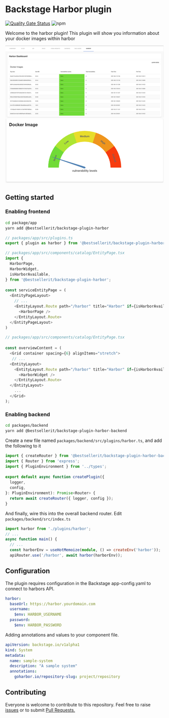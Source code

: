 # Backstage Harbor plugin 
[![Quality Gate Status](https://sonarcloud.io/api/project_badges/measure?project=BESTSELLER_backstage-plugin-harbor&metric=alert_status)](https://sonarcloud.io/dashboard?id=BESTSELLER_backstage-plugin-harbor)
![npm](https://img.shields.io/npm/dt/@bestsellerit/backstage-plugin-harbor)

Welcome to the harbor plugin!
This plugin will show you information about your docker images within harbor

![Dashboard](docs/img/dashboard.png)
![Docker Image](docs/img/widget.png)

## Getting started

### Enabling frontend 
```bash
cd package/app
yarn add @bestsellerit/backstage-plugin-harbor
```
```ts
// packages/app/src/plugins.ts
export { plugin as harbor } from '@bestsellerit/backstage-plugin-harbor';
```
```ts
// packages/app/src/components/catalog/EntityPage.tsx
import {
  HarborPage,
  HarborWidget,
  isHarborAvailable,
} from '@bestsellerit/backstage-plugin-harbor';

const serviceEntityPage = (
  <EntityPageLayout>
    // ...
    <EntityLayout.Route path="/harbor" title="Harbor" if={isHarborAvailable}>
      <HarborPage />
    </EntityLayout.Route>
  </EntityPageLayout>
)
```


```ts
// packages/app/src/components/catalog/EntityPage.tsx

const overviewContent = (
  <Grid container spacing={6} alignItems="stretch">
   // ...
  <EntityLayout>
    <EntityLayout.Route path="/harbor" title="Harbor" if={isHarborAvailable}>
      <HarborWidget />
    </EntityLayout.Route>
  </EntityLayout>
    ...
  </Grid>
);
```

### Enabling backend

```bash
cd packages/backend
yarn add @bestsellerit/backstage-plugin-harbor-backend
```

Create a new file named `packages/backend/src/plugins/harbor.ts`, and add the following to it

```ts
import { createRouter } from '@bestsellerit/backstage-plugin-harbor-backend';
import { Router } from 'express';
import { PluginEnvironment } from '../types';

export default async function createPlugin({
  logger,
  config,
}: PluginEnvironment): Promise<Router> {
  return await createRouter({ logger, config });
}
```

And finally, wire this into the overall backend router. Edit `packages/backend/src/index.ts`

```ts
import harbor from './plugins/harbor';
// ...
async function main() {
  // ...
  const harborEnv = useHotMemoize(module, () => createEnv('harbor'));
  apiRouter.use('/harbor', await harbor(harborEnv));

```


## Configuration
The plugin requires configuration in the Backstage app-config.yaml to connect to harbors API.

```yaml
harbor:
  baseUrl: https://harbor.yourdomain.com
  username: 
    $env: HARBOR_USERNAME
  password:
    $env: HARBOR_PASSWORD

```

Adding annotations and values to your component file.
```yaml
apiVersion: backstage.io/v1alpha1
kind: System
metadata:
  name: sample-system
  description: "A sample system"
  annotations:
    goharbor.io/repository-slug: project/repository
```

## Contributing
Everyone is welcome to contribute to this repository. Feel free to raise [issues](https://github.com/BESTSELLER/backstage-plugin-harbor/issues) or to submit [Pull Requests.](https://github.com/BESTSELLER/backstage-plugin-harbor/pulls)
